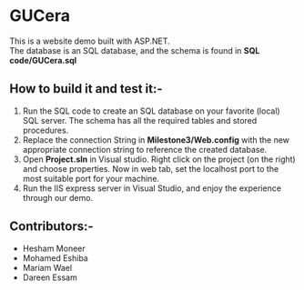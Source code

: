 GUCera
========
This is a website demo built with ASP.NET.\
The database is an SQL database, and the schema is found in **SQL code/GUCera.sql**


How to build it and test it:-
------------------------------
1. Run the SQL code to create an SQL database on your favorite (local) SQL server. The schema has all the required tables and stored procedures.
2. Replace the connection String in **Milestone3/Web.config** with the new appropriate connection string to reference the created database.
3. Open **Project.sln** in Visual studio. Right click on the project (on the right) and choose properties. Now in web tab, set the localhost port to the most suitable port for your machine.
4. Run the IIS express server in Visual Studio, and enjoy the experience through our demo.


## Contributors:-
- Hesham Moneer
- Mohamed Eshiba
- Mariam Wael
- Dareen Essam
